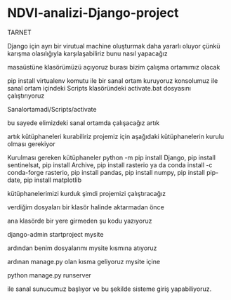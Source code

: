# NDVI-analizi-Django-project
TARNET

Django için ayrı bir virutual machine oluşturmak daha yararlı oluyor çünkü karışma olasılığıyla karşılaşabiliriz bunu nasıl yapacağız

masaüstüne klasörümüzü açıyoruz burası bizim çalışma ortamımız olacak

pip install virtualenv komutu ile bir sanal ortam kuruyoruz
konsolumuz ile sanal ortam içindeki Scripts klasöründeki activate.bat dosyasını çalıştırıyoruz

Sanalortamadi/Scripts/activate

bu sayede elimizdeki sanal ortamda çalışacağız artık

artık kütüphaneleri kurabiliriz
projemiz için aşağıdaki kütüphanelerin kurulu olması gerekiyor

Kurulması gereken kütüphaneler
python -m pip install Django,
pip install sentinelsat,
pip install Archive,
pip install rasterio ya da conda install -c conda-forge rasterio,
pip install pandas,
pip install numpy,
pip install pip-date,
pip install matplotlib


kütüphanelerimizi kurduk şimdi projemizi çalıştıracağız

verdiğim dosyaları bir klasör halinde aktarmadan önce 

ana klasörde bir yere girmeden şu kodu yazıyoruz

django-admin startproject mysite

ardından benim dosyalarımı mysite kısmına atıyoruz

ardınan manage.py olan kısma geliyoruz mysite içine

python manage.py runserver 

ile sanal sunucumuz başlıyor ve bu şekilde sisteme giriş yapabiliyoruz.

